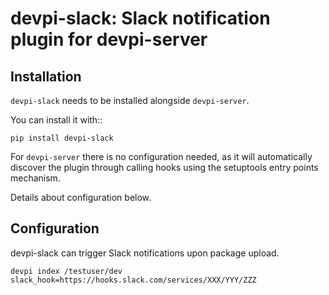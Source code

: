devpi-slack: Slack notification plugin for devpi-server
=======================================================

Installation
------------

``devpi-slack`` needs to be installed alongside ``devpi-server``.

You can install it with::

    pip install devpi-slack

For ``devpi-server`` there is no configuration needed, as it will automatically discover the plugin through calling hooks using the setuptools entry points mechanism.

Details about configuration below.

Configuration
-------------

devpi-slack can trigger Slack notifications upon package upload.

    devpi index /testuser/dev slack_hook=https://hooks.slack.com/services/XXX/YYY/ZZZ
